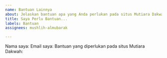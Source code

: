 ```yaml
---
name: Bantuan Lainnya
about: Jelaskan bantuan apa yang Anda perlukan pada situs Mutiara Dakwah
title: Saya Perlu Bantuan...
labels: Bantuan
assignees: mushlih-almubarak

---
```


Nama saya:
Email saya:
Bantuan yang diperlukan pada situs Mutiara Dakwah:
